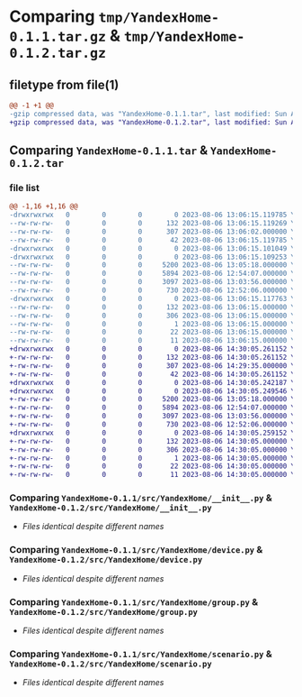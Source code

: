 # Comparing `tmp/YandexHome-0.1.1.tar.gz` & `tmp/YandexHome-0.1.2.tar.gz`

## filetype from file(1)

```diff
@@ -1 +1 @@
-gzip compressed data, was "YandexHome-0.1.1.tar", last modified: Sun Aug  6 13:06:15 2023, max compression
+gzip compressed data, was "YandexHome-0.1.2.tar", last modified: Sun Aug  6 14:30:05 2023, max compression
```

## Comparing `YandexHome-0.1.1.tar` & `YandexHome-0.1.2.tar`

### file list

```diff
@@ -1,16 +1,16 @@
-drwxrwxrwx   0        0        0        0 2023-08-06 13:06:15.119785 YandexHome-0.1.1/
--rw-rw-rw-   0        0        0      132 2023-08-06 13:06:15.119269 YandexHome-0.1.1/PKG-INFO
--rw-rw-rw-   0        0        0      307 2023-08-06 13:06:02.000000 YandexHome-0.1.1/pyproject.toml
--rw-rw-rw-   0        0        0       42 2023-08-06 13:06:15.119785 YandexHome-0.1.1/setup.cfg
-drwxrwxrwx   0        0        0        0 2023-08-06 13:06:15.101049 YandexHome-0.1.1/src/
-drwxrwxrwx   0        0        0        0 2023-08-06 13:06:15.109253 YandexHome-0.1.1/src/YandexHome/
--rw-rw-rw-   0        0        0     5200 2023-08-06 13:05:18.000000 YandexHome-0.1.1/src/YandexHome/__init__.py
--rw-rw-rw-   0        0        0     5894 2023-08-06 12:54:07.000000 YandexHome-0.1.1/src/YandexHome/device.py
--rw-rw-rw-   0        0        0     3097 2023-08-06 13:03:56.000000 YandexHome-0.1.1/src/YandexHome/group.py
--rw-rw-rw-   0        0        0      730 2023-08-06 12:52:06.000000 YandexHome-0.1.1/src/YandexHome/scenario.py
-drwxrwxrwx   0        0        0        0 2023-08-06 13:06:15.117763 YandexHome-0.1.1/src/YandexHome.egg-info/
--rw-rw-rw-   0        0        0      132 2023-08-06 13:06:15.000000 YandexHome-0.1.1/src/YandexHome.egg-info/PKG-INFO
--rw-rw-rw-   0        0        0      306 2023-08-06 13:06:15.000000 YandexHome-0.1.1/src/YandexHome.egg-info/SOURCES.txt
--rw-rw-rw-   0        0        0        1 2023-08-06 13:06:15.000000 YandexHome-0.1.1/src/YandexHome.egg-info/dependency_links.txt
--rw-rw-rw-   0        0        0       22 2023-08-06 13:06:15.000000 YandexHome-0.1.1/src/YandexHome.egg-info/requires.txt
--rw-rw-rw-   0        0        0       11 2023-08-06 13:06:15.000000 YandexHome-0.1.1/src/YandexHome.egg-info/top_level.txt
+drwxrwxrwx   0        0        0        0 2023-08-06 14:30:05.261152 YandexHome-0.1.2/
+-rw-rw-rw-   0        0        0      132 2023-08-06 14:30:05.261152 YandexHome-0.1.2/PKG-INFO
+-rw-rw-rw-   0        0        0      307 2023-08-06 14:29:35.000000 YandexHome-0.1.2/pyproject.toml
+-rw-rw-rw-   0        0        0       42 2023-08-06 14:30:05.261152 YandexHome-0.1.2/setup.cfg
+drwxrwxrwx   0        0        0        0 2023-08-06 14:30:05.242187 YandexHome-0.1.2/src/
+drwxrwxrwx   0        0        0        0 2023-08-06 14:30:05.249546 YandexHome-0.1.2/src/YandexHome/
+-rw-rw-rw-   0        0        0     5200 2023-08-06 13:05:18.000000 YandexHome-0.1.2/src/YandexHome/__init__.py
+-rw-rw-rw-   0        0        0     5894 2023-08-06 12:54:07.000000 YandexHome-0.1.2/src/YandexHome/device.py
+-rw-rw-rw-   0        0        0     3097 2023-08-06 13:03:56.000000 YandexHome-0.1.2/src/YandexHome/group.py
+-rw-rw-rw-   0        0        0      730 2023-08-06 12:52:06.000000 YandexHome-0.1.2/src/YandexHome/scenario.py
+drwxrwxrwx   0        0        0        0 2023-08-06 14:30:05.259152 YandexHome-0.1.2/src/YandexHome.egg-info/
+-rw-rw-rw-   0        0        0      132 2023-08-06 14:30:05.000000 YandexHome-0.1.2/src/YandexHome.egg-info/PKG-INFO
+-rw-rw-rw-   0        0        0      306 2023-08-06 14:30:05.000000 YandexHome-0.1.2/src/YandexHome.egg-info/SOURCES.txt
+-rw-rw-rw-   0        0        0        1 2023-08-06 14:30:05.000000 YandexHome-0.1.2/src/YandexHome.egg-info/dependency_links.txt
+-rw-rw-rw-   0        0        0       22 2023-08-06 14:30:05.000000 YandexHome-0.1.2/src/YandexHome.egg-info/requires.txt
+-rw-rw-rw-   0        0        0       11 2023-08-06 14:30:05.000000 YandexHome-0.1.2/src/YandexHome.egg-info/top_level.txt
```

### Comparing `YandexHome-0.1.1/src/YandexHome/__init__.py` & `YandexHome-0.1.2/src/YandexHome/__init__.py`

 * *Files identical despite different names*

### Comparing `YandexHome-0.1.1/src/YandexHome/device.py` & `YandexHome-0.1.2/src/YandexHome/device.py`

 * *Files identical despite different names*

### Comparing `YandexHome-0.1.1/src/YandexHome/group.py` & `YandexHome-0.1.2/src/YandexHome/group.py`

 * *Files identical despite different names*

### Comparing `YandexHome-0.1.1/src/YandexHome/scenario.py` & `YandexHome-0.1.2/src/YandexHome/scenario.py`

 * *Files identical despite different names*

